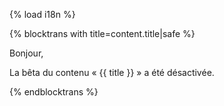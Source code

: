 {% load i18n %}

{% blocktrans with title=content.title|safe %}

Bonjour,

La bêta du contenu « {{ title }} » a été désactivée.

{%  endblocktrans %}
